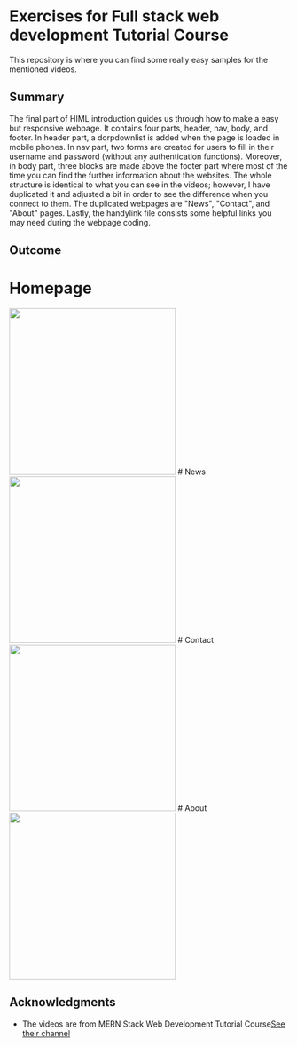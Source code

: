 # Exercises for Full stack web development Tutorial Course
This repository is where you can find some really easy samples for the mentioned videos.

## Summary

The final part of HIML introduction guides us through how to make a easy but responsive webpage. It contains four parts, header, nav, body, and footer. In header part, a dorpdownlist is added when the page is loaded in mobile phones. In nav part, two forms are created for users to fill in their username and password (without any authentication functions). Moreover, in body part, three blocks are made above the footer part where most of the time you can find the further information about the websites. 
The whole structure is identical to what you can see in the videos; however, I have duplicated it and adjusted a bit in order to see the difference when you connect to them. The duplicated webpages are "News", "Contact", and "About" pages.
Lastly, the handylink file consists some helpful links you may need during the webpage coding.

## Outcome
# Homepage
<img src="https://user-images.githubusercontent.com/74449345/104835434-07b7a700-58ea-11eb-88e9-c0979bc38eb6.gif" width="300">
# News
<img src="https://user-images.githubusercontent.com/74449345/104835434-07b7a700-58ea-11eb-88e9-c0979bc38eb6.gif" width="300">
# Contact
<img src="https://user-images.githubusercontent.com/74449345/104835434-07b7a700-58ea-11eb-88e9-c0979bc38eb6.gif" width="300">
# About
<img src="https://user-images.githubusercontent.com/74449345/104835434-07b7a700-58ea-11eb-88e9-c0979bc38eb6.gif" width="300">

## Acknowledgments

* The videos are from MERN Stack Web Development Tutorial Course[See their channel](https://www.youtube.com/channel/UCDsEHTvh-YO80AZna7X7UVA)


